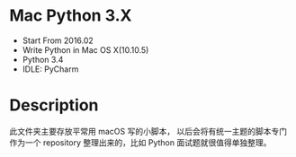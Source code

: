 # Mac Python 3.X
* Start From 2016.02
* Write Python in Mac OS X(10.10.5)
* Python 3.4
* IDLE: PyCharm

# Description
此文件夹主要存放平常用 macOS 写的小脚本， 以后会将有统一主题的脚本专门作为一个 repository 整理出来的，比如 Python 面试题就很值得单独整理。
